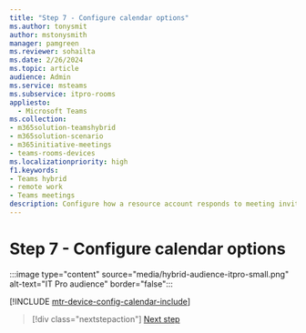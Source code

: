 ```yaml
---
title: "Step 7 - Configure calendar options"
ms.author: tonysmit
author: mstonysmith
manager: pamgreen
ms.reviewer: sohailta
ms.date: 2/26/2024
ms.topic: article
audience: Admin
ms.service: msteams
ms.subservice: itpro-rooms
appliesto: 
  - Microsoft Teams
ms.collection:
- m365solution-teamshybrid
- m365solution-scenario
- m365initiative-meetings
- teams-rooms-devices
ms.localizationpriority: high
f1.keywords:
- Teams hybrid
- remote work
- Teams meetings 
description: Configure how a resource account responds to meeting invites.
---
```


# Step 7 - Configure calendar options

:::image type="content" source="media/hybrid-audience-itpro-small.png" alt-text="IT Pro audience" border="false":::

[!INCLUDE [mtr-device-config-calendar-include](includes/mtr-device-config-calendar-include.md)]

> [!div class="nextstepaction"]
> [Next step](hybrid-meetings-manage.md)
